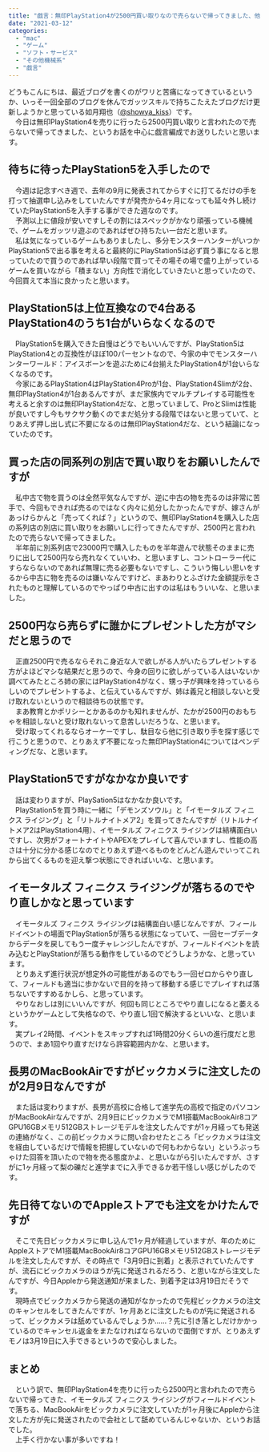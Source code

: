 ```yaml
---
title: "戯言：無印PlayStation4が2500円買い取りなので売らないで帰ってきました、他"
date: "2021-03-12"
categories: 
  - "mac"
  - "ゲーム"
  - "ソフト・サービス"
  - "その他機械系"
  - "戯言"
---
```


どうもこんにちは、最近ブログを書くのがワリと苦痛になってきているというか、いっそ一回全部のブログを休んでガッツスキルで持ちこたえたブログだけ更新しようかと思っている如月翔也（[@showya\_kiss](http://twitter.com/showya_kiss)）です。  
　今日は無印PlayStation4を売りに行ったら2500円買い取りと言われたので売らないで帰ってきました、というお話を中心に戯言編成でお送りしたいと思います。  

## 待ちに待ったPlayStation5を入手したので

　今週は記念すべき週で、去年の9月に発表されてからすぐに打てるだけの手を打って抽選申し込みをしていたんですが発売から4ヶ月になっても延々外し続けていたPlayStation5を入手する事ができた週なのです。  
　予測以上に値段が安いですしその割にはスペックがかなり頑張っている機械で、ゲームをガッツリ遊ぶのであればぜひ持ちたい一台だと思います。  
　私は気になっているゲームもありましたし、多分モンスターハンターがいつかPlayStation5で出る事を考えると最終的にPlayStation5は必ず買う事になると思っていたので買うのであれば早い段階で買ってその場その場で盛り上がっているゲームを買いながら「積まない」方向性で消化していきたいと思っていたので、今回買えて本当に良かったと思います。  

## PlayStation5は上位互換なので4台あるPlayStation4のうち1台がいらなくなるので

　PlayStation5を購入できた自慢はどうでもいいんですが、PlayStation5はPlayStation4との互換性がほぼ100パーセントなので、今家の中でモンスターハンターワールド：アイスボーンを遊ぶために4台揃えたPlayStation4が1台いらなくなるのです。  
　今家にあるPlayStation4はPlayStation4Proが1台、PlayStation4Slimが2台、無印PlayStation4が1台あるんですが、まだ家族内でマルチプレイする可能性を考えると余すのは無印PlayStation4だな、と思っていまして、ProとSlimは性能が良いですし今もサクサク動くのでまだ処分する段階ではないと思っていて、とりあえず押し出し式に不要になるのは無印PlayStation4だな、という結論になっていたのです。  

## 買った店の同系列の別店で買い取りをお願いしたんですが

　私中古で物を買うのは全然平気なんですが、逆に中古の物を売るのは非常に苦手で、今回もできれば売るのではなく内々に処分したかったんですが、嫁さんがあっけらかんと「売ってくれば？」というので、無印PlayStation4を購入した店の系列店の別店に買い取りをお願いしに行ってきたんですが、2500円と言われたので売らないで帰ってきました。  
　半年前に別系列店で23000円で購入したものを半年遊んで状態そのままに売りに出して2500円なら売れなくていいわ、と思いますし、コントローラー代にすらならないのであれば無理に売る必要もないですし、こういう悔しい思いをするから中古に物を売るのは嫌いなんですけど、まあわりとふざけた金額提示をされたものと理解しているのでやっぱり中古に出すのは私はもういいな、と思いました。  

## 2500円なら売らずに誰かにプレゼントした方がマシだと思うので

　正直2500円で売るならそれこ身近な人で欲しがる人がいたらプレゼントする方がよほどマシな結果だと思うので、今身の回りに欲しがっている人はいないか調べてみたところ姉の家にはPlayStation4がなく、甥っ子が興味を持っているらしいのでプレゼントするよ、と伝えているんですが、姉は義兄と相談しないと受け取れないというので相談待ちの状態です。  
　まあ教育とかポリシーとかあるのかも知れませんが、たかが2500円のおもちゃを相談しないと受け取れないって息苦しいだろうな、と思います。  
　受け取ってくれるならオーケーですし、駄目なら他に引き取り手を探す感じで行こうと思うので、とりあえず不要になった無印PlayStation4についてはペンディングだな、と思います。  

## PlayStation5ですがなかなか良いです

　話は変わりますが、PlaySation5はなかなか良いです。  
　PlayStation5を買う時に一緒に「デモンズソウル」と「イモータルズ フィニクス ライジング」と「リトルナイトメア2」を買ってきたんですが（リトルナイトメア2はPlayStation4用）、イモータルズ フィニクス ライジングは結構面白いですし、次男がフォートナイトやAPEXをプレイして喜んでいますし、性能の高さは十分に分かる感じなのでとりあえず遊べるものをどんどん遊んでいってこれから出てくるものを迎え撃つ状態にできればいいな、と思います。  

## イモータルズ フィニクス ライジングが落ちるのでやり直しかなと思っています

　イモータルズ フィニクス ライジングは結構面白い感じなんですが、フィールドイベントの場面でPlayStation5が落ちる状態になっていて、一回セーブデータからデータを戻してもう一度チャレンジしたんですが、フィールドイベントを読み込むとPlayStationが落ちる動作をしているのでどうしようかな、と思っています。  
　とりあえず進行状況が想定外の可能性があるのでもう一回ゼロからやり直して、フィールドも適当に歩かないで目的を持って移動する感じでプレイすれば落ちないですすめるかしら、と思っています。  
　やりなおしは別にいいんですが、何回も同じところでやり直しになると萎えるというかゲームとして失格なので、やり直し1回で解決するといいな、と思います。  
　実プレイ2時間、イベントをスキップすれば1時間20分くらいの進行度だと思うので、まあ1回やり直すだけなら許容範囲内かな、と思います。  

## 長男のMacBookAirですがビックカメラに注文したのが2月9日なんですが

　また話は変わりますが、長男が高校に合格して進学先の高校で指定のパソコンがMacBookAirなんですが、2月9日にビックカメラでM1搭載MacBookAir8コアGPU16GBメモリ512GBストレージモデルを注文したんですが1ヶ月経っても発送の連絡がなく、この前ビックカメラに問い合わせたところ「ビックカメラは注文を経由しているだけで情報を把握していないので何もわからない」というぶっちゃけた回答を頂いたので物を売る態度かよ、と思いながら引いたんですが、さすがに1ヶ月経って梨の礫だと進学までに入手できるか若干怪しい感じがしたのです。  

## 先日待てないのでAppleストアでも注文をかけたんですが

　そこで先日ビックカメラに申し込んで1ヶ月が経過していますが、年のためにAppleストアでM1搭載MacBookAir8コアGPU16GBメモリ512GBストレージモデルを注文したんですが、その時点で「3月9日に到着」と表示されていたんですが、流石にビックカメラのほうが先に発送されるだろう、と思いながら注文したんですが、今日Appleから発送通知が来ました、到着予定は3月19日だそうです。  
　現時点でビックカメラから発送の通知がなかったので先程ビックカメラの注文のキャンセルをしてきたんですが、1ヶ月あとに注文したものが先に発送されるって、ビックカメラは舐めているんでしょうか……？先に引き落としだけかかっているのでキャンセル返金をまたなければならないので面倒ですが、とりあえずモノは3月19日に入手できるというので安心しました。  

## まとめ

　という訳で、無印PlayStation4を売りに行ったら2500円と言われたので売らないで帰ってきた、イモータルズ フィニクス ライジングがフィールドイベントで落ちる、MacBookAirをビックカメラに注文していたが1ヶ月後にAppleから注文した方が先に発送されたので会社として舐めているんじゃないか、というお話でした。  
　上手く行かない事が多いですね！
